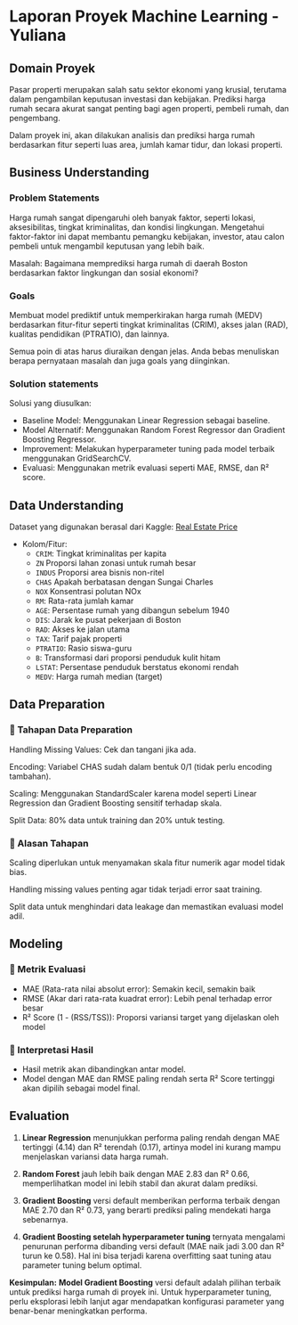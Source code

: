 # Laporan Proyek Machine Learning - Yuliana

## Domain Proyek

Pasar properti merupakan salah satu sektor ekonomi yang krusial, terutama dalam pengambilan keputusan investasi dan kebijakan. Prediksi harga rumah secara akurat sangat penting bagi agen properti, pembeli rumah, dan pengembang.

Dalam proyek ini, akan dilakukan analisis dan prediksi harga rumah berdasarkan fitur seperti luas area, jumlah kamar tidur, dan lokasi properti.

## Business Understanding
### Problem Statements
Harga rumah sangat dipengaruhi oleh banyak faktor, seperti lokasi, aksesibilitas, tingkat kriminalitas, dan kondisi lingkungan. Mengetahui faktor-faktor ini dapat membantu pemangku kebijakan, investor, atau calon pembeli untuk mengambil keputusan yang lebih baik.

Masalah: Bagaimana memprediksi harga rumah di daerah Boston berdasarkan faktor lingkungan dan sosial ekonomi?
### Goals

Membuat model prediktif untuk memperkirakan harga rumah (MEDV) berdasarkan fitur-fitur seperti tingkat kriminalitas (CRIM), akses jalan (RAD), kualitas pendidikan (PTRATIO), dan lainnya.

Semua poin di atas harus diuraikan dengan jelas. Anda bebas menuliskan berapa pernyataan masalah dan juga goals yang diinginkan.

### Solution statements
Solusi yang diusulkan:
- Baseline Model: Menggunakan Linear Regression sebagai baseline.
- Model Alternatif: Menggunakan Random Forest Regressor dan Gradient Boosting Regressor.
- Improvement: Melakukan hyperparameter tuning pada model terbaik menggunakan GridSearchCV.
- Evaluasi: Menggunakan metrik evaluasi seperti MAE, RMSE, dan R² score.

## Data Understanding
Dataset yang digunakan berasal dari Kaggle: [Real Estate Price](https://www.kaggle.com/code/fahadrehman07/real-estate-price-prediction?select=data.csv)
- Kolom/Fitur:
  - `CRIM`:	Tingkat kriminalitas per kapita
  - `ZN`	Proporsi lahan zonasi untuk rumah besar
  - `INDUS`	Proporsi area bisnis non-ritel
  - `CHAS`	Apakah berbatasan dengan Sungai Charles
  - `NOX`	Konsentrasi polutan NOx
  - `RM`:	Rata-rata jumlah kamar
  - `AGE`:	Persentase rumah yang dibangun sebelum 1940
  - `DIS`:	Jarak ke pusat pekerjaan di Boston
  - `RAD`:	Akses ke jalan utama
  - `TAX`:	Tarif pajak properti
  - `PTRATIO`:	Rasio siswa-guru
  - `B`:	Transformasi dari proporsi penduduk kulit hitam
  - `LSTAT`:	Persentase penduduk berstatus ekonomi rendah
  - `MEDV`:	Harga rumah median (target)

## Data Preparation
### 📌 Tahapan Data Preparation
Handling Missing Values: Cek dan tangani jika ada.

Encoding: Variabel CHAS sudah dalam bentuk 0/1 (tidak perlu encoding tambahan).

Scaling: Menggunakan StandardScaler karena model seperti Linear Regression dan Gradient Boosting sensitif terhadap skala.

Split Data: 80% data untuk training dan 20% untuk testing.

### 📌 Alasan Tahapan
Scaling diperlukan untuk menyamakan skala fitur numerik agar model tidak bias.

Handling missing values penting agar tidak terjadi error saat training.

Split data untuk menghindari data leakage dan memastikan evaluasi model adil.


## Modeling
### 📌 Metrik Evaluasi
- MAE	(Rata-rata nilai absolut error): Semakin kecil, semakin baik
- RMSE	(Akar dari rata-rata kuadrat error): Lebih penal terhadap error besar
- R² Score	(1 - (RSS/TSS)): Proporsi variansi target yang dijelaskan oleh model
### 📌 Interpretasi Hasil
- Hasil metrik akan dibandingkan antar model.
- Model dengan MAE dan RMSE paling rendah serta R² Score tertinggi akan dipilih sebagai model final.


## Evaluation
1. **Linear Regression** menunjukkan performa paling rendah dengan MAE tertinggi (4.14) dan R² terendah (0.17), artinya model ini kurang mampu menjelaskan variansi data harga rumah.

2. **Random Forest** jauh lebih baik dengan MAE 2.83 dan R² 0.66, memperlihatkan model ini lebih stabil dan akurat dalam prediksi.

3. **Gradient Boosting** versi default memberikan performa terbaik dengan MAE 2.70 dan R² 0.73, yang berarti prediksi paling mendekati harga sebenarnya.

4. **Gradient Boosting setelah hyperparameter tuning** ternyata mengalami penurunan performa dibanding versi default (MAE naik jadi 3.00 dan R² turun ke 0.58). Hal ini bisa terjadi karena overfitting saat tuning atau parameter tuning belum optimal.

**Kesimpulan:**
**Model Gradient Boosting** versi default adalah pilihan terbaik untuk prediksi harga rumah di proyek ini. Untuk hyperparameter tuning, perlu eksplorasi lebih lanjut agar mendapatkan konfigurasi parameter yang benar-benar meningkatkan performa.
